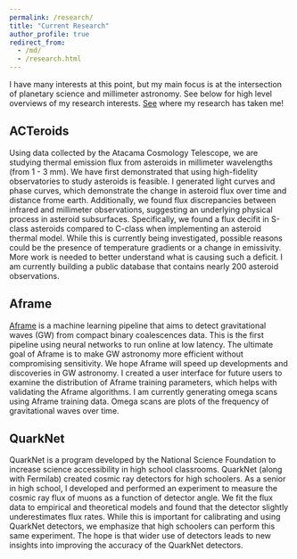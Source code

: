 ```yaml
---
permalink: /research/
title: "Current Research"
author_profile: true
redirect_from: 
  - /md/
  - /research.html
---
```


I have many interests at this point, but my main focus is at the intersection of planetary science and millimeter astronomy. See below for high level overviews of my research interests. [See](/images/500x300.png) where my research has taken me!

## ACTeroids
Using data collected by the Atacama Cosmology Telescope, we are studying thermal emission flux from asteroids in millimeter wavelengths (from 1 - 3 mm). We have first demonstrated that using high-fidelity observatories to study asteroids is feasible. I generated light curves and phase curves, which demonstrate the change in asteroid flux over time and distance frome earth. Additionally, we found flux discrepancies between infrared and millimeter observations, suggesting an underlying physical process in asteroid subsurfaces. Specifically, we found a flux decifit in S-class asteroids compared to C-class when implementing an asteroid thermal model. While this is currently being investigated, possible reasons could be the presence of temperature gradients or a change in emissivity. More work is needed to better understand what is causing such a deficit. I am currently building a public database that contains nearly 200 asteroid observations.

## Aframe
[Aframe](https://github.com/ML4GW/aframe) is a machine learning pipeline that aims to detect gravitational waves (GW) from compact binary coalescences data. This is the first pipeline using neural networks to run online at low latency. The ultimate goal of Aframe is to make GW astronomy more efficient without compromising sensitivity. We hope Aframe will speed up developments and discoveries in GW astronomy. I created a user interface for future users to examine the distribution of Aframe training parameters, which helps with validating the Aframe algorithms. I am currently generating omega scans using Aframe training data. Omega scans are plots of the frequency of gravitational waves over time. 

## QuarkNet
QuarkNet is a program developed by the National Science Foundation to increase science accessibility in high school classrooms. QuarkNet (along with Fermilab) created cosmic ray detectors for high schoolers. As a senior in high school, I developed and performed an experiment to measure the cosmic ray flux of muons as a function of detector angle. We fit the flux data to empirical and theoretical models and found that the detector slightly underestimates flux rates. While this is important for calibrating and using QuarkNet detectors, we emphasize that high schoolers can perform this same experiment. The hope is that wider use of detectors leads to new insights into improving the accuracy of the QuarkNet detectors.

